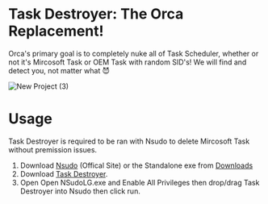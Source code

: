 # Task Destroyer: The Orca Replacement!
Orca's primary goal is to completely nuke all of Task Scheduler, whether or not it's Mircosoft Task or OEM Task with random SID's! We will find and detect you, not matter what 😈

![New Project (3)](https://github.com/user-attachments/assets/7b18f20a-ed6f-42fc-9a28-2a8f6c1a5c94)

# Usage
Task Destroyer is required to be ran with Nsudo to delete Mircosoft Task without premission issues.

1. Download [Nsudo](https://github.com/M2TeamArchived/NSudo/releases/download/9.0-Preview1/NSudo_9.0_Preview1_9.0.2676.0.zip) (Offical Site) or the Standalone exe from [Downloads](https://github.com/QuakedK/Task-Destroyer/raw/refs/heads/main/Downloads/NSudoLG.exe)
2. Download [Task Destroyer](https://github.com/QuakedK/Task-Destroyer/releases/download/TaskScheduler/Task-Destoyer-V1.0.bat).
3. Open Open NSudoLG.exe and Enable All Privileges then drop/drag Task Destroyer into Nsudo then click run.
